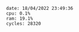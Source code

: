 

                date: 18/04/2022 23:49:36
                cpu: 0.1%
                ram: 19.1%
                cycles: 28320

                         
